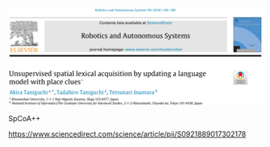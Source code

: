 ![論文](https://github.com/soraKING44/survey_paper/blob/images/spatial_concept/English/Unsupervised%20spatial%20lexical%20acquisition%20by%20updating%20a%20language%20model%20with%20place%20clues.png)

SpCoA++

https://www.sciencedirect.com/science/article/pii/S0921889017302178
